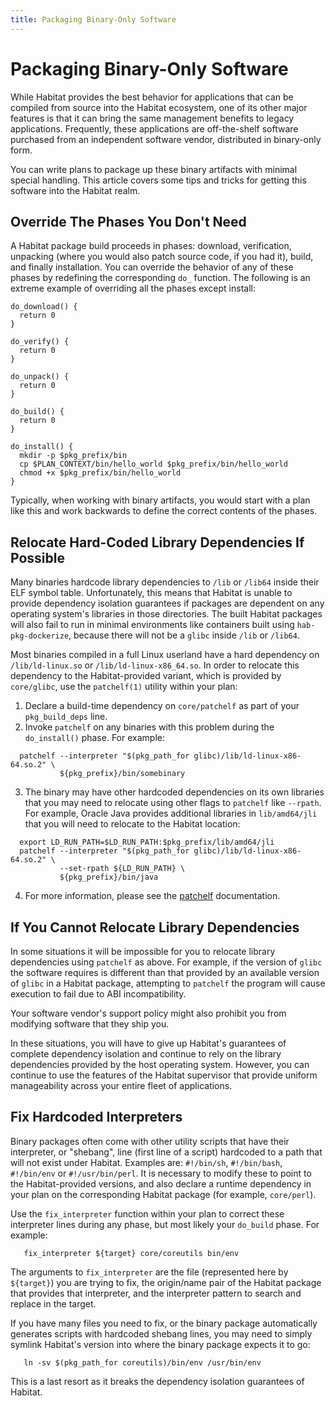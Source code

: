 ```yaml
---
title: Packaging Binary-Only Software
---
```


# Packaging Binary-Only Software

While Habitat provides the best behavior for applications that can be compiled from source into the Habitat ecosystem, one of its other major features is that it can bring the same management benefits to legacy applications. Frequently, these applications are off-the-shelf software purchased from an independent software vendor, distributed in binary-only form.

You can write plans to package up these binary artifacts with minimal special handling. This article covers some tips and tricks for getting this software into the Habitat realm.

## Override The Phases You Don't Need

A Habitat package build proceeds in phases: download, verification, unpacking (where you would also patch source code, if you had it), build, and finally installation. You can override the behavior of any of these phases by redefining the corresponding `do_` function. The following is an extreme example of overriding all the phases except install:

```
do_download() {
  return 0
}

do_verify() {
  return 0
}

do_unpack() {
  return 0
}

do_build() {
  return 0
}

do_install() {
  mkdir -p $pkg_prefix/bin
  cp $PLAN_CONTEXT/bin/hello_world $pkg_prefix/bin/hello_world
  chmod +x $pkg_prefix/bin/hello_world
}
```

Typically, when working with binary artifacts, you would start with a plan like this and work backwards to define the correct contents of the phases.

## Relocate Hard-Coded Library Dependencies If Possible

Many binaries hardcode library dependencies to `/lib` or `/lib64` inside their ELF symbol table. Unfortunately, this means that Habitat is unable to provide dependency isolation guarantees if packages are dependent on any operating system's libraries in those directories. The built Habitat packages will also fail to run in minimal environments like containers built using `hab-pkg-dockerize`, because there will not be a `glibc` inside `/lib` or `/lib64`.

Most binaries compiled in a full Linux userland have a hard dependency on `/lib/ld-linux.so` or `/lib/ld-linux-x86_64.so`. In order to relocate this dependency to the Habitat-provided variant, which is provided by `core/glibc`, use the `patchelf(1)` utility within your plan:

1. Declare a build-time dependency on `core/patchelf` as part of your `pkg_build_deps` line.
2. Invoke `patchelf` on any binaries with this problem during the `do_install()` phase. For example:

```
  patchelf --interpreter "$(pkg_path_for glibc)/lib/ld-linux-x86-64.so.2" \
           ${pkg_prefix}/bin/somebinary
```

3. The binary may have other hardcoded dependencies on its own libraries that you may need to relocate using other flags to `patchelf` like `--rpath`. For example, Oracle Java provides additional libraries in `lib/amd64/jli` that you will need to relocate to the Habitat location:

```
  export LD_RUN_PATH=$LD_RUN_PATH:$pkg_prefix/lib/amd64/jli
  patchelf --interpreter "$(pkg_path_for glibc)/lib/ld-linux-x86-64.so.2" \
           --set-rpath ${LD_RUN_PATH} \
           ${pkg_prefix}/bin/java
```

4. For more information, please see the [patchelf](https://nixos.org/patchelf.html) documentation.

## If You Cannot Relocate Library Dependencies

In some situations it will be impossible for you to relocate library dependencies using `patchelf` as above. For example, if the version of `glibc` the software requires is different than that provided by an available version of `glibc` in a Habitat package, attempting to `patchelf` the program will cause execution to fail due to ABI incompatibility.

Your software vendor's support policy might also prohibit you from modifying software that they ship you.

In these situations, you will have to give up Habitat's guarantees of complete dependency isolation and continue to rely on the library dependencies provided by the host operating system. However, you can continue to use the features of the Habitat supervisor that provide uniform manageability across your entire fleet of applications.

## Fix Hardcoded Interpreters

Binary packages often come with other utility scripts that have their interpreter, or "shebang", line (first line of a script) hardcoded to a path that will not exist under Habitat. Examples are: `#!/bin/sh`, `#!/bin/bash`, `#!/bin/env` or `#!/usr/bin/perl`. It is necessary to modify these to point to the Habitat-provided versions, and also declare a runtime dependency in your plan on the corresponding Habitat package (for example, `core/perl`).

Use the `fix_interpreter` function within your plan to correct these interpreter lines during any phase, but most likely your `do_build` phase. For example:

       fix_interpreter ${target} core/coreutils bin/env

The arguments to `fix_interpreter` are the file (represented here by `${target}`) you are trying to fix, the origin/name pair of the Habitat package that provides that interpreter, and the interpreter pattern to search and replace in the target.

If you have many files you need to fix, or the binary package automatically generates scripts with hardcoded shebang lines, you may need to simply symlink Habitat's version into where the binary package expects it to go:

       ln -sv $(pkg_path_for coreutils)/bin/env /usr/bin/env

This is a last resort as it breaks the dependency isolation guarantees of Habitat.
